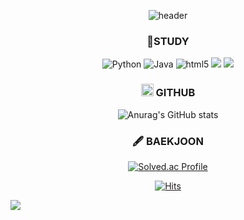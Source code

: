 <div align = center>

 ![header](https://capsule-render.vercel.app/api?type=Venom&theme=cobalt&height=300&section=header&text=Guddn's%20Github&fontSize=70&animation=fadeIn)
 
 ### 📖STUDY
 
  <div> 
    <img alt="Python" src ="https://img.shields.io/badge/Python-3776AB.svg?&style=for-the-badge&logo=Python&logoColor=white"/>
    <img alt="Java" src="https://img.shields.io/badge/Java-007396?style=for-the-badge&logo=Java&logoColor=white"> 
    <img alt="html5" src="https://img.shields.io/badge/html5-E34F26?style=for-the-badge&logo=html5&logoColor=white">
    <img src="https://img.shields.io/badge/css-1572B6?style=for-the-badge&logo=css3&logoColor=white"> 
    <img src="https://img.shields.io/badge/javascript-F7DF1E?style=for-the-badge&logo=javascript&logoColor=black"> 
  </div>
</div>

<div class='contents' align=center>

 <div class ='stats_github' width : 400px height: 400px>
 
  ### <img src='https://github.githubassets.com/favicons/favicon.svg' width=20px height=20px> GITHUB
 ![Anurag's GitHub stats](https://github-readme-stats.vercel.app/api?username=guddnboy&show_icons=true&theme=gruvbox_light)
 </div>

 <div class='stats-bj' width : 400px height: 400px>

  ### 🖋️ BAEKJOON
 [![Solved.ac Profile](http://mazassumnida.wtf/api/generate_badge?boj=hung3018)](https://solved.ac/hung3018)
 </div>
</div>

<div align = center>

 [![Hits](https://hits.seeyoufarm.com/api/count/incr/badge.svg?url=https%3A%2F%2Fgithub.com%2Fguddnboy&count_bg=%2300BCFF&title_bg=%23555555&icon=apple.svg&icon_color=%23E7E7E7&title=visited&edge_flat=false)](https://hits.seeyoufarm.com)

</div>

<a href="https://github.com/devxb/gitanimals">
  <img src="https://render.gitanimals.org/farms/guddnboy"/>
</a>


<!--
**guddnboy/guddnboy** is a ✨ _special_ ✨ repository because its `README.md` (this file) appears on your GitHub profile.

Here are some ideas to get you started:

- 🔭 I’m currently working on ...
- 🌱 I’m currently learning ...
- 👯 I’m looking to collaborate on ...
- 🤔 I’m looking for help with ...
- 💬 Ask me about ...
- 📫 How to reach me: ...
- 😄 Pronouns: ...
- ⚡ Fun fact: ...
-->
